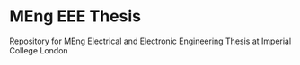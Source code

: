 # MEng EEE Thesis
Repository for MEng Electrical and Electronic Engineering Thesis at Imperial College London

